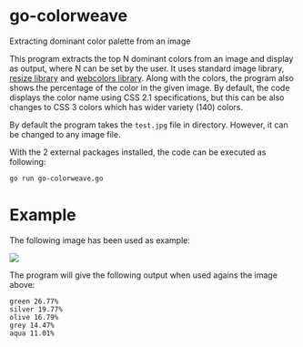 go-colorweave
=============

Extracting dominant color palette from an image

This program extracts the top N dominant colors from an image and display as output, where N can be set by the user. It uses standard image library, [resize library](https://github.com/nfnt/resize) and [webcolors library](https://github.com/jyotiska/go-webcolors). Along with the colors, the program also shows the percentage of the color in the given image. By default, the code displays the color name using CSS 2.1 specifications, but this can be also changes to CSS 3 colors which has wider variety (140) colors.

By default the program takes the <code>test.jpg</code> file in <images> directory. However, it can be changed to any image file.

With the 2 external packages installed, the code can be executed as following:

```bash
go run go-colorweave.go
```

Example
=======

The following image has been used as example:

<img src="http://lokeshdhakar.com/projects/color-thief/img/photo2.jpg"></img>

The program will give the following output when used agains the image above:

```
green 26.77%
silver 19.77%
olive 16.79%
grey 14.47%
aqua 11.01%
```
